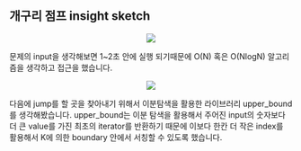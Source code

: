 ## 개구리 점프 insight sketch

<p align="center">
  <img src="https://user-images.githubusercontent.com/39179946/175761316-94503a03-a70a-4278-b124-2aba8e174688.PNG"/>
</p>

문제의 input을 생각해보면 1~2초 안에 실행 되기때문에 O(N) 혹은 O(NlogN) 알고리즘을 생각하고 접근을 했습니다.

<p align="center">
  <img src="https://user-images.githubusercontent.com/39179946/175761319-e884d1a7-9df8-4ad2-af72-0abfede5fd0e.PNG"/>
</p>

다음에 jump를 할 곳을 찾아내기 위해서 이분탐색을 활용한 라이브러리 upper_bound를 생각해봤습니다. 
upper_bound는 이분 탐색을 활용해서 주어진 input의 숫자보다 더 큰 value를 가진 최초의 iterator를 반환하기 때문에 이보다 한칸 더 작은 index를 활용해서 K에 의한 boundary 안에서 서칭할 수 있도록 했습니다.
